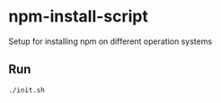 # npm-install-script

Setup for installing npm on different operation systems

## Run

```sh
./init.sh
```